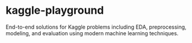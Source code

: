 # kaggle-playground
End-to-end solutions for Kaggle problems including EDA, preprocessing, modeling, and evaluation using modern machine learning techniques.

